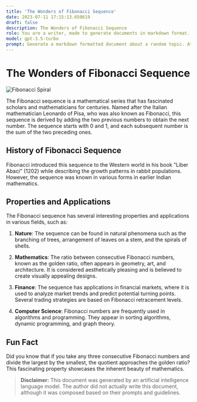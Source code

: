```yaml
---
title: 'The Wonders of Fibonacci Sequence'
date: 2023-07-11 17:15:13.650619
draft: false
description: The Wonders of Fibonacci Sequence
role: You are a writer, made to generate documents in markdown format. It is very important that all of the documents you generate are in valid markdown format.
model: gpt-3.5-turbo
prompt: Generate a markdown formatted document about a random topic. At the bottom, include a disclaimer explaining that the document was generated by you. The first line of the document should be the title. Make sure that the entire document is in proper markdown format, using a mix of various tags to make the document visually appealing.
---
```


# The Wonders of Fibonacci Sequence

![Fibonacci Spiral](https://upload.wikimedia.org/wikipedia/commons/thumb/2/2e/Fibonacci_Spiral.svg/400px-Fibonacci_Spiral.svg.png)

The Fibonacci sequence is a mathematical series that has fascinated scholars and mathematicians for centuries. Named after the Italian mathematician Leonardo of Pisa, who was also known as Fibonacci, this sequence is derived by adding the two previous numbers to obtain the next number. The sequence starts with 0 and 1, and each subsequent number is the sum of the two preceding ones.

## History of Fibonacci Sequence

Fibonacci introduced this sequence to the Western world in his book "Liber Abaci" (1202) while describing the growth patterns in rabbit populations. However, the sequence was known in various forms in earlier Indian mathematics.

## Properties and Applications

The Fibonacci sequence has several interesting properties and applications in various fields, such as:

1. **Nature**: The sequence can be found in natural phenomena such as the branching of trees, arrangement of leaves on a stem, and the spirals of shells.

2. **Mathematics**: The ratio between consecutive Fibonacci numbers, known as the golden ratio, often appears in geometry, art, and architecture. It is considered aesthetically pleasing and is believed to create visually appealing designs.

3. **Finance**: The sequence has applications in financial markets, where it is used to analyze market trends and predict potential turning points. Several trading strategies are based on Fibonacci retracement levels.

4. **Computer Science**: Fibonacci numbers are frequently used in algorithms and programming. They appear in sorting algorithms, dynamic programming, and graph theory.

## Fun Fact

Did you know that if you take any three consecutive Fibonacci numbers and divide the largest by the smallest, the quotient approaches the golden ratio? This fascinating property showcases the inherent beauty of mathematics.

> **Disclaimer:** This document was generated by an artificial intelligence language model. The author did not actually write this document, although it was composed based on their prompts and guidelines.